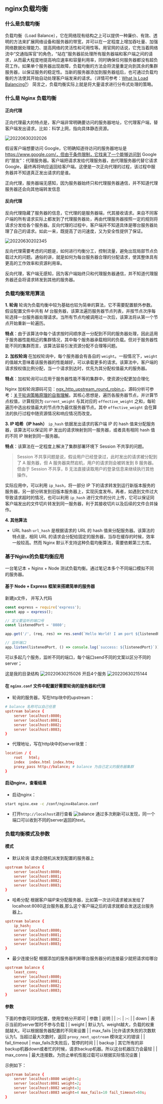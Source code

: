 ## nginx负载均衡

### 什么是负载均衡

负载均衡（Load Balance），它在网络现有结构之上可以提供一种廉价、有效、透明的方法来扩展网络设备和服务器的带宽，并可以在一定程度上增加吞吐量、加强网络数据处理能力、提高网络的灵活性和可用性等。用官网的话说，它充当着网络流中“交通指挥官”的角色，“站在”服务器前处理所有服务器端和客户端之间的请求，从而最大程度地提高响应速率和容量利用率，同时确保任何服务器都没有超负荷工作。如果单个服务器出现故障，负载均衡的方法会将流量重定向到其余的集群服务器，以保证服务的稳定性。当新的服务器添加到服务器组后，也可通过负载均衡的方法使其开始自动处理客户端发来的请求。（详情可参考：[What Is Load Balancing?](https://www.nginx.com/resources/glossary/load-balancing/)）
简言之，负载均衡实际上就是将大量请求进行分布式处理的策略。

### 什么是 Nginx 负载均衡

#### 正向代理

正向代理最大的特点是，客户端非常明确要访问的服务器地址，它代理客户端，替客户端发出请求。比如：科学上网，指向具体静态资源。

![20220630202026](http://sevennorth.lovinghlx.cn/imgbed/20220630202026.png)

假设客户端想要访问 Google，它明确知道待访问的服务器地址是 https://www.google.com/，但由于条件限制，它找来了一个能够访问到 Google 的”朋友”：代理服务器。客户端把请求发给代理服务器，由代理服务器代替它请求 Google，最终再将响应返回给客户端。这便是一次正向代理的过程，该过程中服务器并不知道真正发出请求的是谁。

正向代理，服务器端无感知，因为服务器始终只和代理服务器通信，并不知道代理服务器还会向其他端转发信息

#### 反向代理

反向代理隐藏了服务器的信息，它代理的是服务器端，代其接收请求。来自不同客户端的所有请求实际上都发到了代理服务器处，再由代理服务器按照一定的规则将请求分发给各个服务器。反向代理的过程中，客户端并不知道具体是哪台服务器处理了自己的请求。如此一来，既提高了访问速度，又为安全性提供了保证。

![20220630202345](http://sevennorth.lovinghlx.cn/imgbed/20220630202345.png)

反向代理需要考虑的问题是，如何进行均衡分工，控制流量，避免出现局部节点负载过大的问题。通俗的讲，就是如何为每台服务器合理的分配请求，使其整体具有更高的工作效率和资源利用率。

反向代理，客户端无感知，因为客户端始终只和代理服务器通信，并不知道代理服务器还会将请求转发到其他的服务器。

### 负载均衡常用算法
**1. 轮询**
   轮询为负载均衡中较为基础也较为简单的算法，它不需要配置额外参数。假设配置文件中共有 $M$ 台服务器，该算法遍历服务器节点列表，并按节点次序每轮选择一台服务器处理请求。当所有节点均被调用过一次后，该算法将从第一个节点开始重新一轮遍历。

   **特点**：由于该算法中每个请求按时间顺序逐一分配到不同的服务器处理，因此适用于服务器性能相近的集群情况，其中每个服务器承载相同的负载。但对于服务器性能不同的集群而言，该算法容易引发资源分配不合理等问题。

**2. 加权轮询**
   在加权轮询中，每个服务器会有各自的 `weight`。一般情况下，`weight` 的值越大意味着该服务器的性能越好，可以承载更多的请求。该算法中，客户端的请求按权值比例分配，当一个请求到达时，优先为其分配权值最大的服务器。

   **特点**：加权轮询可以应用于服务器性能不等的集群中，使资源分配更加合理化

   Nginx 加权轮询源码可见：[ngx_http_upstream_round_robin.c](https://github.com/nginx/nginx/blob/master/src/http/ngx_http_upstream_round_robin.c)，源码分析可参考：[关于轮询策略原理的自我理解](https://blog.csdn.net/BlacksunAcheron/article/details/84439302)。其核心思想是，遍历各服务器节点，并计算节点权值，计算规则为 `current_weight` 与其对应的 `effective_weight` 之和，每轮遍历中选出权值最大的节点作为最优服务器节点。其中 `effective_weight` 会在算法的执行过程中随资源情况和响应情况而改变。

**3. IP 哈希（IP hash）**
   `ip_hash` 依据发出请求的客户端 IP 的 hash 值来分配服务器，该算法可以保证同 IP 发出的请求映射到同一服务器，或者具有相同 hash 值的不同 IP 映射到同一服务器。

   **特点**：该算法在一定程度上解决了集群部署环境下 Session 不共享的问题。
   >Session 不共享问题是说，假设用户已经登录过，此时发出的请求被分配到了 A 服务器，但 A 服务器突然宕机，用户的请求则会被转发到 B 服务器。但由于 Session 不共享，B 无法直接读取用户的登录信息来继续执行其他操作。

   实际应用中，可以利用 `ip_hash`，将一部分 IP 下的请求转发到运行新版本服务的服务器，另一部分转发到旧版本服务器上，实现灰度发布。再者，如遇到文件过大导致请求超时的情况，也可以利用 `ip_hash` 进行文件的分片上传，它可以保证同客户端发出的文件切片转发到同一服务器，利于其接收切片以及后续的文件合并操作。

**4. 其他算法**
   - URL hash
    `url_hash` 是根据请求的 URL 的 hash 值来分配服务器。该算法的特点是，相同 URL 的请求会分配给固定的服务器，当存在缓存的时候，效率一般较高。然而 Nginx 默认不支持这种负载均衡算法，需要依赖第三方库。

### 基于Nginx的负载均衡应用
   一台笔记本 + Nginx + Node 测试负载均衡。通过笔记本多个不同端口模拟不同的服务器。
#### 基于 Node + Express 框架来搭建简单的服务器
新建js文件， 并写入代码
```js
const express = require('express');
const app = express();

// 定义要监听的端口号
const listenedPort = '8080';

app.get('/', (req, res) => res.send(`Hello World! I am port ${listenedPort}～`));

// 监听端口
app.listen(listenedPort, () => console.log(`success: ${listenedPort}`));
```
可以多起几个服务，监听不同的端口，每个端口send不同的文案以区分不同的server；

这是我的目录结构
![20220630215026](http://sevennorth.lovinghlx.cn/imgbed/20220630215026.png)
开启4个服务
![20220630215144](http://sevennorth.lovinghlx.cn/imgbed/20220630215144.png)

#### 在 `nginx.conf` 文件中配置好需要轮询的服务器和代理

- 轮询的服务器，写在http块中的upstream：
```conf
# balance 名称可以自己任意
upstream balance {
    server localhost:8080;
    server localhost:8081;
    server localhost:8082;
    server localhost:8083;
}
```
- 代理地址，写在http块中的server块里：
```conf
location / {
    root   html;
    index  index.html index.htm;
    proxy_pass http://balance; # balance 为自己定义的服务器集群
}  
```

#### 启动nginx，查看结果

- 启动nginx：
```bash
start nginx.exe -c /conf/nginx4balance.conf
```
- 打开`http://localhost`进行查看
![balance](http://sevennorth.lovinghlx.cn/imgbed/balance.gif)
通过多次刷新可以发现，同一个端口可以收到不同的server返回的text。

### 负载均衡模式及参数
#### 模式

- 默认轮询
   请求会随机派发到配置的服务器上
```conf
upstream balance {
    server localhost:8080;
    server localhost:8081;
    server localhost:8082;
    server localhost:8083;
}
```

- 哈希分配
   根据客户端IP来分配服务器，比如第一次访问请求被派发给了localhost:8080这台服务器,那么这个客户端之后的请求就都会发送这台服务器上。
```conf
upstream balance {
    ip_hash;
    server localhost:8080;
    server localhost:8081;
    server localhost:8082;
    server localhost:8083;
}
```

- 最少连接分配
   根据添加的服务器判断哪台服务器分的连接最少就把请求给哪台
```conf
upstream balance {
    least_conn;
    server localhost:8080;
    server localhost:8081;
    server localhost:8082;
    server localhost:8083;
}
```

#### 参数
下面的参数可同时配置，使用空格分开即可
| 参数 | 说明 |
| :-: | :-: |
| down | 表示当前的server暂时不参与负载 |
| weight | 默认为1。weight越大，负载的权重就越大。可以根据服务器配置的不同来设置 |
| max_fails |允许请求失败的次数默认为1。当超过最大次数时，返回 `proxy_next_upstream` 模块定义的错误 |
| fail_timeout | max_fails次失败后，暂停的时间 |
| backup | 其它所有的非backup机器down或者忙的时候，请求backup机器。所以这台机器压力会最轻 |
| max_conns | 最大连接数。为防止单机性能过载可以根据实际情况设置 |

示例如下：
```conf
upstream balance {
    server localhost:8080 weight=1;
    server localhost:8081 weight=2;
    server localhost:8082 weight=3;
    server localhost:8083 weight=4 max_fails=10 fail_timeout=60s;
}
```